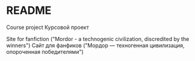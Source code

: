 # README
Сourse project
Курсовой проект

Site for fanfiction ("Mordor - a technogenic civilization, discredited by the winners")
Сайт для фанфиков ("Мордор — техногенная цивилизация, опороченная победителями")
